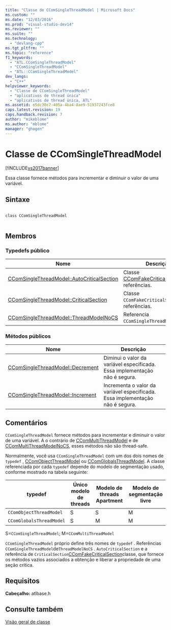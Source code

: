 ```yaml
---
title: "Classe de CComSingleThreadModel | Microsoft Docs"
ms.custom: ""
ms.date: "12/03/2016"
ms.prod: "visual-studio-dev14"
ms.reviewer: ""
ms.suite: ""
ms.technology: 
  - "devlang-cpp"
ms.tgt_pltfrm: ""
ms.topic: "reference"
f1_keywords: 
  - "ATL.CComSingleThreadModel"
  - "CComSingleThreadModel"
  - "ATL::CComSingleThreadModel"
dev_langs: 
  - "C++"
helpviewer_keywords: 
  - "Classe de CComSingleThreadModel"
  - "aplicativos de thread única"
  - "aplicativos de thread única, ATL"
ms.assetid: e5dc30c7-405a-4ba4-8ae9-51937243fce8
caps.latest.revision: 19
caps.handback.revision: 7
author: "mikeblome"
ms.author: "mblome"
manager: "ghogen"
---
```

# Classe de CComSingleThreadModel
[!INCLUDE[vs2017banner](../../assembler/inline/includes/vs2017banner.md)]

Essa classe fornece métodos para incrementar e diminuir o valor de uma variável.  
  
## Sintaxe  
  
```  
  
class CComSingleThreadModel  
  
```  
  
## Membros  
  
### Typedefs público  
  
|Nome|Descrição|  
|----------|---------------|  
|[CComSingleThreadModel::AutoCriticalSection](../Topic/CComSingleThreadModel::AutoCriticalSection.md)|Classe [CComFakeCriticalSection](../../atl/reference/ccomfakecriticalsection-class.md)das referências.|  
|[CComSingleThreadModel::CriticalSection](../Topic/CComSingleThreadModel::CriticalSection.md)|Classe `CComFakeCriticalSection`das referências.|  
|[CComSingleThreadModel::ThreadModelNoCS](../Topic/CComSingleThreadModel::ThreadModelNoCS.md)|Referencia `CComSingleThreadModel`.|  
  
### Métodos públicos  
  
|Nome|Descrição|  
|----------|---------------|  
|[CComSingleThreadModel::Decrement](../Topic/CComSingleThreadModel::Decrement.md)|Diminui o valor da variável especificada.  Essa implementação não é segura.|  
|[CComSingleThreadModel::Increment](../Topic/CComSingleThreadModel::Increment.md)|Incrementa o valor da variável especificada.  Essa implementação não é segura.|  
  
## Comentários  
 `CComSingleThreadModel` fornece métodos para incrementar e diminuir o valor de uma variável.  A o contrário de [CComMultiThreadModel](../../atl/reference/ccommultithreadmodel-class.md) e de [CComMultiThreadModelNoCS](../Topic/CComMultiThreadModelNoCS%20Class.md), esses métodos não são thread\-safe.  
  
 Normalmente, você usa `CComSingleThreadModel` com um dos dois nomes de `typedef` , [CComObjectThreadModel](../Topic/CComObjectThreadModel.md) ou [CComGlobalsThreadModel](../Topic/CComGlobalsThreadModel.md).  A classe referenciada por cada `typedef` depende do modelo de segmentação usado, conforme mostrado na tabela seguinte:  
  
|typedef|Único modelo de threads|Modelo de threads Apartment|Modelo de segmentação livre|  
|-------------|-----------------------------|---------------------------------|---------------------------------|  
|`CComObjectThreadModel`|S|S|M|  
|`CComGlobalsThreadModel`|S|M|M|  
  
 S\=`CComSingleThreadModel`; M\=`CComMultiThreadModel`  
  
 `CComSingleThreadModel` próprio define três nomes de `typedef` .  Referências `CComSingleThreadModel`de`ThreadModelNoCS` .  `AutoCriticalSection` e a referência de `CriticalSection`[CComFakeCriticalSection](../../atl/reference/ccomfakecriticalsection-class.md)classe, que fornece os métodos vazios associados a obtenção e liberar a propriedade de uma seção crítica.  
  
## Requisitos  
 **Cabeçalho:** atlbase.h  
  
## Consulte também  
 [Visão geral de classe](../../atl/atl-class-overview.md)